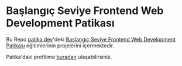 # Başlangıç Seviye Frontend Web Development Patikası
Bu Repo [patika.dev](https://www.patika.dev)'deki [Başlangıç Seviye Frontend Web Development Patikası](https://app.patika.dev/paths/baslangic-seviye-frontend-web-development-patikasi) eğitimlerinin projelerini içermektedir.

Patika'daki profilime [buradan](https://app.patika.dev/emreren) ulaşabilirsiniz.
